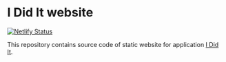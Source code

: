 # I Did It website

[![Netlify Status](https://api.netlify.com/api/v1/badges/08e8fe79-c605-4ef8-be72-93a022a0696a/deploy-status)](https://app.netlify.com/sites/i-did-it/deploys)

This repository contains source code of static website for application [I Did It](https://github.com/doablespace/ididit).
